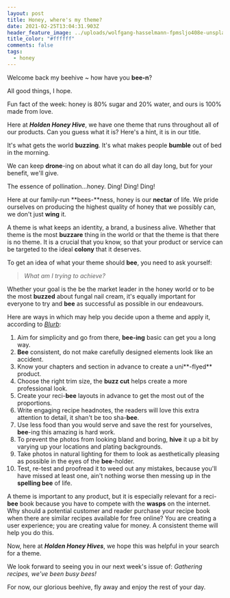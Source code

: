 ```yaml
---
layout: post
title: Honey, where's my theme?
date: 2021-02-25T13:04:31.903Z
header_feature_image: ../uploads/wolfgang-hasselmann-fpmsljo408e-unsplash.jpg
title_color: "#ffffff"
comments: false
tags:
  - honey
---
```

Welcome back my beehive ~ how have you **bee-n**?

All good things, I hope. 

Fun fact of the week: honey is 80% sugar and 20% water, and ours is 100% made from love.

Here at ***Holden Honey Hive***, we have one theme that runs throughout all of our products. Can you guess what it is? Here's a hint, it is in our title.

It's what gets the world **buzzing**. It's what makes people **bumble** out of bed in the morning.

We can keep **drone**-ing on about what it can do all day long, but for your benefit, we'll give.

The essence of pollination...honey. Ding! Ding! Ding!

Here at our family-run **bees-**ness, honey is our **nectar** of life. We pride ourselves on producing the highest quality of honey that we possibly can, we don't just **wing** it.

A theme is what keeps an identity, a brand, a business alive. Whether that theme is the most **buzzare** thing in the world or that the theme is that there is no theme. It is a crucial that you know, so that your product or service can be targeted to the ideal **colony** that it deserves.

To get an idea of what your theme should **bee**, you need to ask yourself: 

> *What am I trying to achieve?*

Whether your goal is the be the market leader in the honey world or to be the most **buzzed** about fungal nail cream, it's equally important for everyone to try and **bee** as successful as possible in our endeavours.

Here are ways in which may help you decide upon a theme and apply it, according to *[Blurb](https://www.blurb.com/blog/10-tips-creating-cookbook/)*:

1. Aim for simplicity and go from there, **bee-ing** basic can get you a long way.
2. **Bee** consistent, do not make carefully designed elements look like an accident.
3. Know your chapters and section in advance to create a uni**\-flyed** product.
4. Choose the right trim size, the **buzz cut** helps create a more professional look.
5. Create your reci-**bee** layouts in advance to get the most out of the proportions.
6. Write engaging recipe headnotes, the readers will love this extra attention to detail, it shan't be too sha-**bee**.
7. Use less food than you would serve and save the rest for yourselves, **bee**-ing this amazing is hard work.
8. To prevent the photos from looking bland and boring, **hive** it up a bit by varying up your locations and plating backgrounds.
9. Take photos in natural lighting for them to look as aesthetically pleasing as possible in the eyes of the **bee**-holder.
10. Test, re-test and proofread it to weed out any mistakes, because you'll have missed at least one, ain't nothing worse then messing up in the **spelling bee** of life.

A theme is important to any product, but it is especially relevant for a reci-**bee** book because you have to compete with the **wasps** on the internet. Why should a potential customer and reader purchase your recipe book when there are similar recipes available for free online? You are creating a user experience; you are creating value for money. A consistent theme will help you do this.

Now, here at ***Holden Honey Hives***, we hope this was helpful in your search for a theme.

We look forward to seeing you in our next week's issue of: *Gathering recipes, we've been busy bees!*

For now, our glorious beehive, fly away and enjoy the rest of your day.